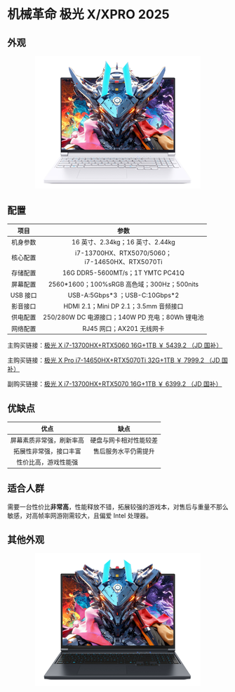 # 机械革命 极光 X/XPRO 2025

## 外观

<div style="margin: 0 auto; text-align: center; width: 75%"><img src="./assets/jiguang x pro.png" /></div>

## 配置

|   项目   |                         参数                         |
| :------: | :--------------------------------------------------: |
| 机身参数 |           16 英寸、2.34kg；16 英寸、2.44kg           |
| 核心配置 | i7-13700HX、RTX5070/5060；<br/>i7-14650HX、RTX5070Ti |
| 存储配置 |           16G DDR5-5600MT/s；1T YMTC PC41Q           |
| 屏幕配置 |     2560\*1600；100%sRGB 高色域；300Hz；500nits      |
| USB 接口 |           USB-A:5Gbps\*3 ；USB-C:10Gbps\*2           |
| 影音接口 |        HDMI 2.1；Mini DP 2.1；3.5mm 音频接口         |
| 供电配置 |   250/280W DC 电源接口；140W PD 充电；80Wh 锂电池    |
| 网络配置 |              RJ45 网口；AX201 无线网卡               |

主购买链接：[极光 X i7-13700HX+RTX5060 16G+1TB ￥ 5439.2 （JD 国补）](https://3.cn/2ozqHS-j?jkl=@Q2WymDsL6B@)

主购买链接：[极光 X Pro i7-14650HX+RTX5070Ti 32G+1TB ￥ 7999.2 （JD 国补）](https://3.cn/2-ozqvVn?jkl=@Y3GxS2172a@)

副购买链接：[极光 X i7-13700HX+RTX5070 16G+1TB ￥ 6399.2 （JD 国补）](https://3.cn/2o-zqdvo?jkl=@O3Iy50enV9@)

## 优缺点[<Icon icon="clarity:info-line" />](/recommend/推荐#优缺点)

|           优点           |          缺点          |
| :----------------------: | :--------------------: |
| 屏幕素质非常强，刷新率高 | 硬盘与网卡相对性能较差 |
|  拓展性非常强，接口丰富  |  售后服务水平仍需提升  |
|   性价比高，游戏性能强   |                        |

## 适合人群

需要一台性价比**非常高**，性能释放不错，拓展较强的游戏本，对售后与重量不那么敏感，对高帧率网游刚需较大，且偏爱 Intel 处理器。

## 其他外观

<div style="margin: 0 auto; text-align: center; width: 75%"><img src="./assets/jiguang.png" /></div>
